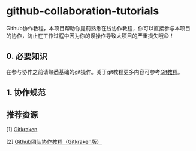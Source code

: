 # github-collaboration-tutorials
Github协作教程，本项目帮助你提前熟悉在线协作教程，你可以直接参与本项目的协作，防止在工作过程中因为你的误操作导致大项目的严重损失哦😉！

## 0. 必要知识

在参与协作之前请熟悉基础的git操作。关于git教程更多内容可参考[Git教程](https://www.liaoxuefeng.com/wiki/896043488029600)。

## 1. 协作规范



## 推荐资源

[1] [Gitkraken](https://www.gitkraken.com/)

[2] [Github团队协作教程（Gitkraken版）](https://www.cnblogs.com/thousfeet/p/7840932.html)